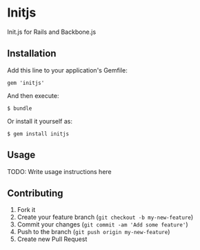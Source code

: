 # Initjs

Init.js for Rails and Backbone.js

## Installation

Add this line to your application's Gemfile:

    gem 'initjs'

And then execute:

    $ bundle

Or install it yourself as:

    $ gem install initjs

## Usage

TODO: Write usage instructions here

## Contributing

1. Fork it
2. Create your feature branch (`git checkout -b my-new-feature`)
3. Commit your changes (`git commit -am 'Add some feature'`)
4. Push to the branch (`git push origin my-new-feature`)
5. Create new Pull Request
